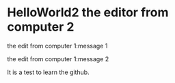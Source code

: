 # HelloWorld2 the editor from computer 2

the edit from computer 1:message 1

the edit from computer 1:message 2

It is a test to learn the github.
